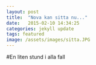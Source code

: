 ```yaml
---
layout: post
title:  "Nova kan sitta nu..."
date:   2015-02-10 14:34:25
categories: jekyll update
tags: featured
image: /assets/images/sitta.JPG
---
```

#En liten stund i alla fall



